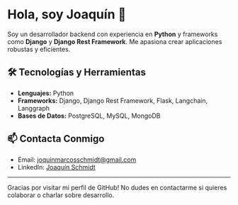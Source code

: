 # Hola, soy Joaquín 👋

Soy un desarrollador backend con experiencia en **Python** y frameworks como **Django** y **Django Rest Framework**. Me apasiona crear aplicaciones robustas y eficientes.

## 🛠️ Tecnologías y Herramientas
- **Lenguajes:** Python
- **Frameworks:** Django, Django Rest Framework, Flask, Langchain, Langgraph
- **Bases de Datos:** PostgreSQL, MySQL, MongoDB

## 📫 Contacta Conmigo
- Email: [joquinmarcosschmidt@gmail.com](mailto:joquinmarcosschmidt@gmail.com)
- LinkedIn: [Joaquín Schmidt](https://www.linkedin.com/in/joaquin-schmidt-13365120a/)

---

Gracias por visitar mi perfil de GitHub! No dudes en contactarme si quieres colaborar o charlar sobre desarrollo.
